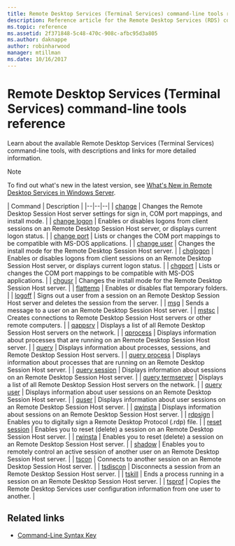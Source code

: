 ```yaml
---
title: Remote Desktop Services (Terminal Services) command-line tools reference
description: Reference article for the Remote Desktop Services (RDS) command-line tools.
ms.topic: reference
ms.assetid: 2f371848-5c48-470c-908c-afbc95d3a805
ms.author: daknappe
author: robinharwood
manager: mtillman
ms.date: 10/16/2017
---
```


# Remote Desktop Services (Terminal Services) command-line tools reference



Learn about the available Remote Desktop Services (Terminal Services) command-line tools, with descriptions and links for more detailed information.

> [!NOTE]
> To find out what's new in the latest version, see [What's New in Remote Desktop Services in Windows Server](/previous-versions/windows/it-pro/windows-server-2012-r2-and-2012/dn283323(v=ws.11)).

| Command | Description |
|--|--|--|
| [change](change.md) | Changes the Remote Desktop Session Host server settings for sign in, COM port mappings, and install mode. |
| [change logon](change-logon.md) | Enables or disables logons from client sessions on an Remote Desktop Session Host server, or displays current logon status. |
| [change port](change-port.md) | Lists or changes the COM port mappings to be compatible with MS-DOS applications. |
| [change user](change-user.md) | Changes the install mode for the Remote Desktop Session Host server. |
| [chglogon](chglogon.md) | Enables or disables logons from client sessions on an Remote Desktop Session Host server, or displays current logon status. |
| [chgport](chgport.md) | Lists or changes the COM port mappings to be compatible with MS-DOS applications. |
| [chgusr](chgusr.md) | Changes the install mode for the Remote Desktop Session Host server. |
| [flattemp](flattemp.md) | Enables or disables flat temporary folders. |
| [logoff](logoff.md) | Signs out a user from a session on an Remote Desktop Session Host server and deletes the session from the server. |
| [msg](msg.md) | Sends a message to a user on an Remote Desktop Session Host server. |
| [mstsc](mstsc.md) | Creates connections to Remote Desktop Session Host servers or other remote computers. |
| [qappsrv](qappsrv.md) | Displays a list of all Remote Desktop Session Host servers on the network. |
| [qprocess](qprocess.md) | Displays information about processes that are running on an Remote Desktop Session Host server. |
| [query](query.md) | Displays information about processes, sessions, and Remote Desktop Session Host servers. |
| [query process](query-process.md) | Displays information about processes that are running on an Remote Desktop Session Host server. |
| [query session](query-session.md) | Displays information about sessions on an Remote Desktop Session Host server. |
| [query termserver](query-termserver.md) | Displays a list of all Remote Desktop Session Host servers on the network. |
| [query user](query-user.md) | Displays information about user sessions on an Remote Desktop Session Host server. |
| [quser](quser.md) | Displays information about user sessions on an Remote Desktop Session Host server. |
| [qwinsta](qwinsta.md) | Displays information about sessions on an Remote Desktop Session Host server. |
| [rdpsign](rdpsign.md) | Enables you to digitally sign a Remote Desktop Protocol (.rdp) file. |
| [reset session](reset-session.md) | Enables you to reset (delete) a session on an Remote Desktop Session Host server. |
| [rwinsta](rwinsta.md) | Enables you to reset (delete) a session on an Remote Desktop Session Host server. |
| [shadow](shadow.md) | Enables you to remotely control an active session of another user on an Remote Desktop Session Host server. |
| [tscon](tscon.md) | Connects to another session on an Remote Desktop Session Host server. |
| [tsdiscon](tsdiscon.md) | Disconnects a session from an Remote Desktop Session Host server. |
| [tskill](tskill.md) | Ends a process running in a session on an Remote Desktop Session Host server. |
| [tsprof](tsprof.md) | Copies the Remote Desktop Services user configuration information from one user to another. |

## Related links

- [Command-Line Syntax Key](command-line-syntax-key.md)
